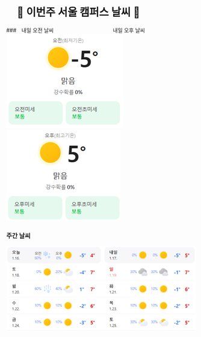 #  :frog: 이번주 서울 캠퍼스 날씨 :frog:

### 내일 오전 날씨                 내일 오후 날씨
![alt text](weather1.png)   ![alt text](weather2.png)

### 주간 날씨
![alt text](weather3.png)

